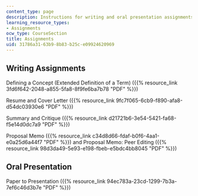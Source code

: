 ```yaml
---
content_type: page
description: Instructions for writing and oral presentation assignments.
learning_resource_types:
- Assignments
ocw_type: CourseSection
title: Assignments
uid: 31786a31-63b9-8b83-b25c-e09924620969
---
```


Writing Assignments
-------------------

Defining a Concept (Extended Definition of a Term) ({{% resource_link 3fd6f642-2048-a855-5fa8-8f9fe6ba7b78 "PDF" %}})

Resume and Cover Letter ({{% resource_link 9fc7f065-6cb9-f890-afa8-d54dc03930e6 "PDF" %}})

Summary and Critique ({{% resource_link d21721b6-3e54-5421-fa68-f5e14d0dc7a9 "PDF" %}})

Proposal Memo ({{% resource_link c34d8d66-fdaf-b0f6-4aa1-e0a25d6a44f7 "PDF" %}}) and Proposal Memo: Peer Editing ({{% resource_link 98d3da49-5e93-e198-fbeb-e5bdc4bb8045 "PDF" %}})

Oral Presentation
-----------------

Paper to Presentation ({{% resource_link 94ec783a-23cd-1299-7b3a-7ef6c46d3b7e "PDF" %}})